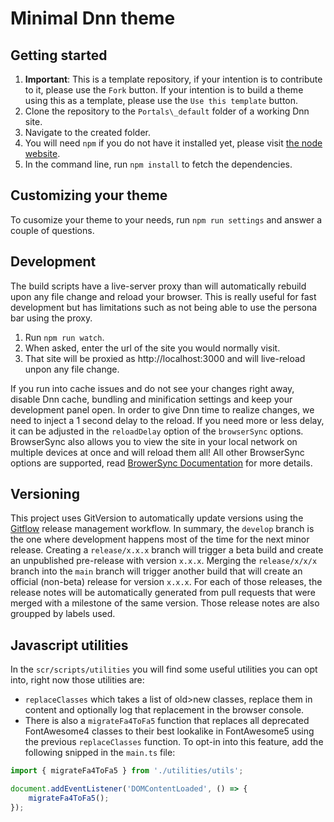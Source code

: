 # Minimal Dnn theme

## Getting started
1. **Important**: This is a template repository, if your intention is to contribute to it, please use the `Fork` button. If your intention is to build a theme using this as a template, please use the `Use this template` button.
2. Clone the repository to the `Portals\_default` folder of a working Dnn site.
3. Navigate to the created folder.
4. You will need `npm` if you do not have it installed yet, please visit [the node website](https://nodejs.org/en/download/).
5. In the command line, run `npm install` to fetch the dependencies.

## Customizing your theme
To cusomize your theme to your needs, run `npm run settings` and answer a couple of questions.

## Development
The build scripts have a live-server proxy than will automatically rebuild upon any file change and reload your browser. This is really useful for fast development but has limitations such as not being able to use the persona bar using the proxy.

1. Run `npm run watch`.
2. When asked, enter the url of the site you would normally visit.
3. That site will be proxied as http://localhost:3000 and will live-reload unpon any file change.

If you run into cache issues and do not see your changes right away, disable Dnn cache, bundling and minification settings and keep your development panel open. In order to give Dnn time to realize changes, we need to inject a 1 second delay to the reload. If you need more or less delay, it can be adjusted in the `reloadDelay` option of the `browserSync` options. BrowserSync also allows you to view the site in your local network on multiple devices at once and will reload them all! All other BrowserSync options are supported, read [BrowerSync Documentation](https://www.browsersync.io/docs/options) for more details.

## Versioning
This project uses GitVersion to automatically update versions using the [Gitflow](https://www.atlassian.com/git/tutorials/comparing-workflows/gitflow-workflow) release management workflow. In summary, the `develop` branch is the one where development happens most of the time for the next minor release. Creating a `release/x.x.x` branch will trigger a beta build and create an unpublished pre-release with version `x.x.x`. Merging the `release/x/x/x` branch into the `main` branch will trigger another build that will create an official (non-beta) release for version `x.x.x`. For each of those releases, the release notes will be automatically generated from pull requests that were merged with a milestone of the same version. Those release notes are also groupped by labels used.

## Javascript utilities
In the `scr/scripts/utilities` you will find some useful utilities you can opt into, right now those utilities are:
* `replaceClasses` which takes a list of old>new classes, replace them in content and optionally log that replacement in the browser console.
* There is also a `migrateFa4ToFa5` function that replaces all deprecated FontAwesome4 classes to their best lookalike in FontAwesome5 using the previous `replaceClasses` function. To opt-in into this feature, add the following snipped in the `main.ts` file:
```ts
import { migrateFa4ToFa5 } from './utilities/utils';

document.addEventListener('DOMContentLoaded', () => {
    migrateFa4ToFa5();
});
```